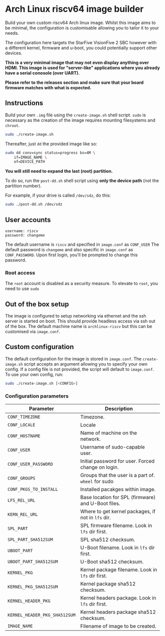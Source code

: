 # Arch Linux riscv64 image builder

Build your own custom riscv64 Arch linux image. Whilst this image aims to be
minimal, the configuration is customisable allowing you to tailor it to your
needs.

The configuration here targets the StarFive VisionFive 2 SBC however with a
different kernel, firmware and u-boot, you could potentially support
other devices.

**This is a very minimal image that may not even display anything over HDMI.
This image is used for "server-like" applications where you already have a
serial conosole (over UART).**

**Please refer to the releases section and make sure that your board firmware
matches with what is expected.**

## Instructions
Build your own `.img` file using the `create-image.sh` shell script. `sudo` is
necessary as the creation of the image requires mounting filesystems and
`chroot`.
```bash
sudo ./create-image.sh
```

Thereafter,
just `dd` the provided image like so:
```bash
sudo dd conv=sync status=progress bs=4M \
    if=IMAGE_NAME \
    of=DEVICE_PATH
```

**You will still need to expand the last (root) partition.**

To do so, run the `post-dd.sh` shell script using **only the device path**
(not the partition number).

For example, if your drive is called `/dev/sdz`, do this:

```bash
sudo ./post-dd.sh /dev/sdz
```
## User accounts
```
username: riscv
password: changeme
```
The default username is `riscv` and specified in `image.conf` as `CONF_USER`
The default password is `changeme` and also specific in `image.conf` as
`CONF_PASSWORD`. Upon first login, you'll be prompted to change this password.

### Root access
The `root` account is disabled as a security measure. To elevate to `root`,
you need to use `sudo`

## Out of the box setup
The image is configured to setup networking via ethernet and the ssh server is
started on boot. This should provide headless access via ssh out of the box.
The default machine name is `archlinux-riscv` but this can be customised via
`image.conf`.

## Custom configuration
The default configuration for the image is stored in `image.conf`. The
`create-image.sh` script accepts an argument allowing you to specify your
own config. If a config file is not provided, the script will default to
`image.conf`. To use your own config, run:
```bash
sudo ./create-image.sh [<CONFIG>]
```
### Configuration parameters
| Parameter                     | Description                                         |
| ----------------------        | --------------------------------------------------- |
| `CONF_TIMEZONE`               | Timezone.                                           |
| `CONF_LOCALE`                 | Locale                                              |
| `CONF_HOSTNAME`               | Name of machine on the network.                     |
| `CONF_USER`                   | Username of sudo-capable user.                      |
| `CONF_USER_PASSWORD`          | Initial password for user. Forced change on login.  |
| `CONF_GROUPS`                 | Groups that the user is a part of. `wheel` for sudo |
| `CONF_PKGS_TO_INSTALL`        | Installed pacakges within image.                    |
| `LFS_REL_URL`                 | Base location for SPL (firmware) and U-Boot files.  |
| `KERN_REL_URL`                | Where to get kernel packages, if not in `lfs` dir.  |
| `SPL_PART`                    | SPL firmware filename. Look in `lfs` dir first.     |
| `SPL_PART_SHA512SUM`          | SPL sha512 checksum.                                |
| `UBOOT_PART`                  | U-Boot filename. Look in `lfs` dir first.           |
| `UBOOT_PART_SHA512SUM`        | U-Boot sha512 checksum.                             |
| `KERNEL_PKG`                  | Kernel package filename. Look in `lfs` dir first.   |
| `KERNEL_PKG_SHA512SUM`        | Kernel package sha512 checksum.                     |
| `KERNEL_HEADER_PKG`           | Kernel headers package. Look in `lfs` dir first.    |
| `KERNEL_HEADER_PKG_SHA512SUM` | Kernel headers package sha512 checksum.             |
| `IMAGE_NAME`                  | Filename of image to be created.                    |

